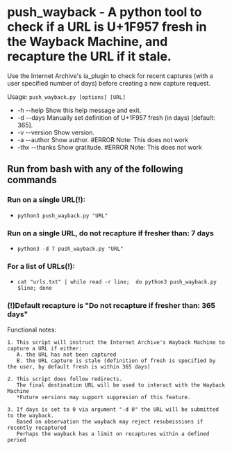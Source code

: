 # push_wayback  -  A python tool to check if a URL is U+1F957 fresh in the Wayback Machine, and recapture the URL if it stale.

Use the Internet Archive's ia_plugin to check for recent captures (with a user specified number of days) before creating a new capture request.

Usage: `push_wayback.py [options] [URL]`
* -h --help                 Show this help message and exit.
* -d --days                 Manually set definition of U+1F957 fresh (in days) [default: 365].
* -v --version              Show version.
* -a --author               Show author.     #ERROR Note: This does not work
* -thx --thanks             Show gratitude.  #ERROR Note: This does not work



Run from bash with any of the following commands
--------

### Run on a single URL(!):
 *  `python3 push_wayback.py "URL"`

### Run on a single URL, do not recapture if fresher than: 7 days 
 *  `python3 -d 7 push_wayback.py "URL"`

### For a list of URLs(!):
 *  `cat "urls.txt" | while read -r line;  do python3 push_wayback.py $line; done`

### (!)Default recapture is "Do not recapture if fresher than: 365 days" 



Functional notes:

    1. This script will instruct the Internet Archive's Wayback Machine to capture a URL if either:
       A. the URL has not been captured
       B. the URL capture is stale (definition of fresh is specified by the user, by default fresh is within 365 days)

    2. This script does follow redirects.
       The final destination URL will be used to interact with the Wayback Machine
       *Future versions may support suppresion of this feature.

    3. If days is set to 0 via argument "-d 0" the URL will be submitted to the wayback.
       Based on observation the wayback may reject resubmissions if recently recaptured
       Perhaps the wayback has a limit on recaptures within a defined period
